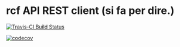 # rcf API REST client (si fa per dire.)

[![Travis-CI Build Status](https://travis-ci.org/giupo/rcfclient.svg?branch=master)](https://travis-ci.org/giupo/GrafoDB)

[![codecov](https://codecov.io/gh/giupo/rcfclient/branch/master/graph/badge.svg)](https://codecov.io/gh/giupo/GrafoDB)
